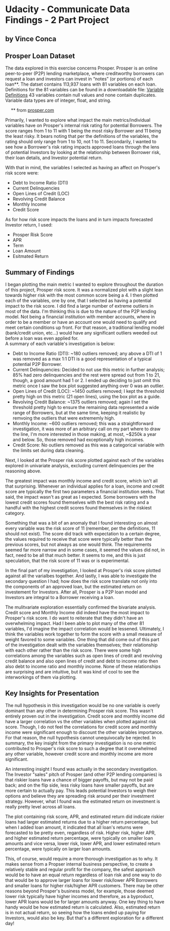 # Udacity - Communicate Data Findings - 2 Part Project
## by Vince Conca


## Prosper Loan Dataset

The data explored in this exercise concerns Prosper. Prosper is an online peer-to-peer (P2P) lending marketplace, where creditworthy borrowers can request a loan and investors can invest in “notes” (or portions) of each loan\**. The datset contains 113,937 loans with 81 variables on each loan. Definitions for the 81 variables can be found in a downloadable file: [Variable Definitions](ref/prosperLoanDataVariableDefinitions.xlsx) 43 variables contain null values and none contain duplicates. Variable data types are of integer, float, and string.

&emsp; \** from [prosper.com](www.prosper.com)

Primarily, I wanted to explore what impact the main metrics/individual variables have on Prosper's internal risk rating for potential Borrowers. The score ranges from 1 to 11 with 1 being the most risky Borrower and 11 being the least risky. It bears noting that per the definitions of the variables, the rating should only range from 1 to 10, not 1 to 11. Secondarily, I wanted to see how a Borrower's risk rating impacts approved loans through the lens of potential Investors by looking at the relationship between Borrower risk, their loan details, and Investor potential return.

With that in mind, the variables I selected as having an affect on Prosper's risk score were:
* Debt to Income Ratio (DTI)
* Current Delinquencies
* Open Lines of Credit (LOC)
* Revolving Credit Balance
* Monthly Income
* Credit Score

As for how risk score impacts the loans and in turn impacts forecasted Investor return, I used:
* Prosper Risk Score
* APR
* Term
* Loan Amount
* Esitmated Return



## Summary of Findings

I began plotting the main metric I wanted to explore throughout the duration of this project, Prosper risk score. It was a normalized plot with a slight lean towards higher risk with the most common score being a 4. I then plotted each of the variables, one by one, that I selected as having a potential impact to the risk score. I did find a large number of extreme outliers in most of the data. I'm thinking this is due to the nature of the P2P lending model. Not being a financial institution with member accounts, where in order to be a member or have an account one would need to qualify and meet certain conditions up front. For that reason, a traditional lending model (bank/credit union, etc...) would have any significant outliers weeded out before a loan was even applied for.<br />A summary of each variable's investigation is below:

* Debt to Income Ratio (DTI): ~180 outliers removed; any above a DTI of 1 was removed as a max 1:1 DTI is a good representation of a typical potential P2P Borrower. 
* Current Delinquencies: Decided to not use this metric in further analysis; 85% had zero delinquencies and the rest were spread out from 1 to 21, though, a good amount had 1 or 2. I ended up deciding to just omit this metric once I saw the box plot suggested anything over 0 was an outlier.
* Open Lines of Credit (LOC): ~1450 outliers removed; I kept the threshold pretty high on this metric (21 open lines), using the box plot as a guide.
* Revolving Credit Balance: ~1375 outliers removed; again I set the threshold pretty high to ensure the remaining data represented a wide range of Borrowers, but at the same time, keeping it realistic by remvoing the outliers that were extrememly high.
* Monthly Income: ~600 outliers removed; this was a straightforward investigation, it was more of an arbitrary call on my part where to draw the line, I'm more interested in those making, at most, ~\$250k a year and below. So, those removed had exceptionally high incomes.
* Credit Score: No outliers removed as this was a categorical variable with the limits set during data cleaning.

Next, I looked at the Prosper risk score plotted against each of the variables explored in univariate analysis, excluding current delinquencies per the reasoning above.

The greatest impact was monthly income and credit score, which isn't all that surprising. Whenever an individual applies for a loan, income and credit score are typically the first two parameters a financial institution seeks. That said, the impact wasn't as great as I expected. Some borrowers with the lowest credit scores found themselves with the best risk rating and a handful with the highest credit scores found themselves in the riskiest category.

Something that was a bit of an anomaly that I found interesting on almost every variable was the risk score of 11 (remember, per the definitions, 11 should not exist). The score did track with expectation to a certain degree, the values required to receive that score were typically better than the previous scores, but not always as one would think. The requirements seemed far more narrow and in some cases, it seemed the values did not, in fact, need to be all that much better. It seems to me, and this is just speculation, that the risk score of 11 was or is experimental. 

In the final part of my investigation, I looked at Prosper's risk score plotted against all the varialbes together. And lastly, I was able to investigate the secondary question I had; how does the risk score translate not only into the components of an approved loan, but the estimated return on investement for Investors. After all, Prosper is a P2P loan model and Investors are integral to a Borrower receiving a loan.

The mulitvariate exploration essentially confirmed the bivariate analysis. Credit score and Monthly Income did indeed have the most impact to Prosper's risk score. I do want to reiterate that they didn't have an overwhelming impact. Had I been able to plot many of the other 81 variables, I'd imagine the impact correlation would be lessened. Ultimately, I think the variables work together to form the score with a small measure of weight favored to some variables. One thing that did come out of this part of the investigation dealt with the variables themselves; their relationship with each other rather than the risk score. There were some high correlations among the variables such as open lines of credit and revolving credit balance and also open lines of credit and debt to income ratio then also debt to income ratio and monthly income. None of these relationships are surprising and are intuitive, but it was kind of cool to see the interworkings of them via plotting. 


## Key Insights for Presentation

The null hypothesis in this investigation would be no one variable is overly dominant than any other in determining Prosper risk score. This wasn't entirely proven out in the investigation. Credit score and monthly income did have a larger correlation vs the other variables when plotted against risk score. Though, I do not feel the correlations for credit score and monthly income were significant enough to discount the other variables importance. For that reason, the null hypothesis cannot unequivocally be rejected. In summary, the key insight from the primary investigation is no one metric contributed to Prosper's risk score to such a degree that it overwhelmed any other variable, however credit score and monthly income are more significant.

An interesting insight I found was actually in the secondary investigation. The Investor "sales" pitch of Prosper (and other P2P lending companies) is that riskier loans have a chance of bigger payoffs, but may not be paid back; and on the flip side, less risky loans have smaller payoffs, but are more certain to actually pay. This leads potential Investors to weigh their options and believe they are spreading risk around per their investment strategy. However, what I found was the estimated return on investment is really pretty level across all loans. 

The plot containing risk score, APR, and estimated return did indicate riskier loans had larger estimated returns due to a higher return percentage, but when I added loan amount, it indicated that all loan's returns were forecasted to be pretty even, regardless of risk. Higher risk, higher APR, and higher estimated return percentage, were typically on smaller loan amounts and vice versa, lower risk, lower APR, and lower estimated return percentage, were typically on larger loan amounts.    

This, of course, would require a more thorough investigation as to why. It makes sense from a Propser internal business perspective, to create a relatively stable and regular profit for the company, the safest approach would be to have an equal return regardless of loan risk and one way to do that would be to approve larger loans for lower risk/lower APR Borrowers and smaller loans for higher risk/higher APR customers. There may be other reasons beyond Prosper's business model, for example, those deemed lower risk typically have higher incomes and therefore, as a byproduct, lower APR loans would be for larger amounts anyway. One key thing to have handy would be how estimated return is calculated. Also, estimated return is in not actual return, so seeing how the loans ended up paying for Investors, would also be key. But that's a different exploration for a different day! 